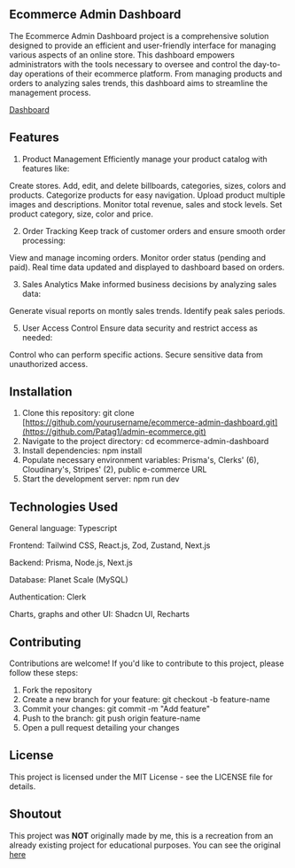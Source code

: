 ## Ecommerce Admin Dashboard
The Ecommerce Admin Dashboard project is a comprehensive solution designed to provide an efficient and user-friendly interface for managing various aspects of an online store. This dashboard empowers administrators with the tools necessary to oversee and control the day-to-day operations of their ecommerce platform. From managing products and orders to analyzing sales trends, this dashboard aims to streamline the management process.

[Dashboard](https://i.imgur.com/KmR9MWD.png)

## Features
1. Product Management
Efficiently manage your product catalog with features like:

Create stores. Add, edit, and delete billboards, categories, sizes, colors and products.
Categorize products for easy navigation.
Upload product multiple images and descriptions.
Monitor total revenue, sales and stock levels.
Set product category, size, color and price.

2. Order Tracking
Keep track of customer orders and ensure smooth order processing:

View and manage incoming orders.
Monitor order status (pending and paid).
Real time data updated and displayed to dashboard based on orders.

3. Sales Analytics
Make informed business decisions by analyzing sales data:

Generate visual reports on montly sales trends.
Identify peak sales periods.

5. User Access Control
Ensure data security and restrict access as needed:

Control who can perform specific actions.
Secure sensitive data from unauthorized access.

## Installation
1. Clone this repository: git clone [https://github.com/yourusername/ecommerce-admin-dashboard.git](https://github.com/Patag1/admin-ecommerce.git)
2. Navigate to the project directory: cd ecommerce-admin-dashboard
3. Install dependencies: npm install
4. Populate necessary environment variables: Prisma's, Clerks' (6), Cloudinary's, Stripes' (2), public e-commerce URL
5. Start the development server: npm run dev

## Technologies Used
General language: Typescript

Frontend: Tailwind CSS, React.js, Zod, Zustand, Next.js

Backend: Prisma, Node.js, Next.js

Database: Planet Scale (MySQL)

Authentication: Clerk

Charts, graphs and other UI: Shadcn UI, Recharts

## Contributing
Contributions are welcome! If you'd like to contribute to this project, please follow these steps:

1. Fork the repository
2. Create a new branch for your feature: git checkout -b feature-name
3. Commit your changes: git commit -m "Add feature"
4. Push to the branch: git push origin feature-name
5. Open a pull request detailing your changes

## License
This project is licensed under the MIT License - see the LICENSE file for details.

## Shoutout
This project was **NOT** originally made by me, this is a recreation from an already existing project for educational purposes.
You can see the original [here](https://github.com/AntonioErdeljac/next13-ecommerce-admin)
